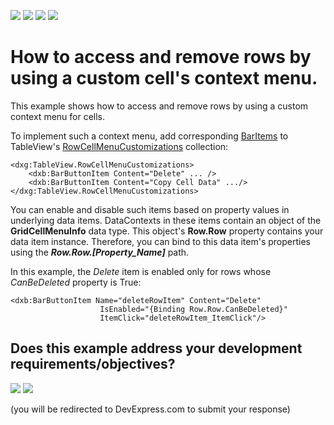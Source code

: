 <!-- default badges list -->
![](https://img.shields.io/endpoint?url=https://codecentral.devexpress.com/api/v1/VersionRange/128647820/11.1.4%2B)
[![](https://img.shields.io/badge/Open_in_DevExpress_Support_Center-FF7200?style=flat-square&logo=DevExpress&logoColor=white)](https://supportcenter.devexpress.com/ticket/details/E1558)
[![](https://img.shields.io/badge/📖_How_to_use_DevExpress_Examples-e9f6fc?style=flat-square)](https://docs.devexpress.com/GeneralInformation/403183)
[![](https://img.shields.io/badge/💬_Leave_Feedback-feecdd?style=flat-square)](#does-this-example-address-your-development-requirementsobjectives)
<!-- default badges end -->

# How to access and remove rows by using a custom cell's context menu.


This example shows how to access and remove rows by using a custom context menu for cells. 

To implement such a context menu, add corresponding [BarItems](https://documentation.devexpress.com/WPF/6646/Controls-and-Libraries/Ribbon-Bars-and-Menu/Common-Features/The-List-of-Bar-Items-and-Links) to TableView's [RowCellMenuCustomizations](https://documentation.devexpress.com/WPF/DevExpress.Xpf.Grid.DataViewBase.RowCellMenuCustomizations.property) collection: 

````xaml
<dxg:TableView.RowCellMenuCustomizations>
    <dxb:BarButtonItem Content="Delete" ... />
    <dxb:BarButtonItem Content="Copy Cell Data" .../>
</dxg:TableView.RowCellMenuCustomizations>
````

You can enable and disable such items based on property values in underlying data items. DataContexts in these items contain an object of the **GridCellMenuInfo** data type. This object's **Row.Row** property contains your data item instance. Therefore, you can bind to this data item's properties using the ***Row.Row.[Property_Name]*** path.  

In this example, the *Delete* item is enabled only for rows whose *CanBeDeleted* property is True: 

````xaml
<dxb:BarButtonItem Name="deleteRowItem" Content="Delete"
                    IsEnabled="{Binding Row.Row.CanBeDeleted}"
                    ItemClick="deleteRowItem_ItemClick"/>
````
<!-- feedback -->
## Does this example address your development requirements/objectives?

[<img src="https://www.devexpress.com/support/examples/i/yes-button.svg"/>](https://www.devexpress.com/support/examples/survey.xml?utm_source=github&utm_campaign=how-to-access-and-remove-rows-by-using-a-custom-cells-context-menu-e1558&~~~was_helpful=yes) [<img src="https://www.devexpress.com/support/examples/i/no-button.svg"/>](https://www.devexpress.com/support/examples/survey.xml?utm_source=github&utm_campaign=how-to-access-and-remove-rows-by-using-a-custom-cells-context-menu-e1558&~~~was_helpful=no)

(you will be redirected to DevExpress.com to submit your response)
<!-- feedback end -->
